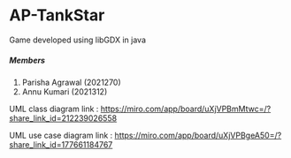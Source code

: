 # AP-TankStar
Game developed using libGDX in java

##### Members
1) Parisha Agrawal (2021270)
2) Annu Kumari (2021312)

UML class diagram link : https://miro.com/app/board/uXjVPBmMtwc=/?share_link_id=212239026558

UML use case diagram link : https://miro.com/app/board/uXjVPBgeA50=/?share_link_id=177661184767
